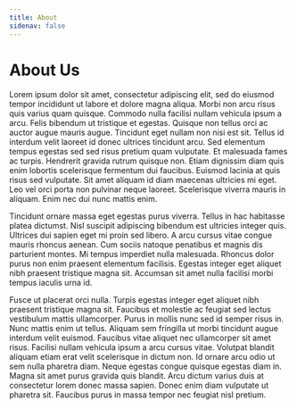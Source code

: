 ```yaml
---
title: About
sidenav: false
---
```


# About Us

Lorem ipsum dolor sit amet, consectetur adipiscing elit, sed do eiusmod tempor incididunt ut labore et dolore magna aliqua. Morbi non arcu risus quis varius quam quisque. Commodo nulla facilisi nullam vehicula ipsum a arcu. Felis bibendum ut tristique et egestas. Quisque non tellus orci ac auctor augue mauris augue. Tincidunt eget nullam non nisi est sit. Tellus id interdum velit laoreet id donec ultrices tincidunt arcu. Sed elementum tempus egestas sed sed risus pretium quam vulputate. Et malesuada fames ac turpis. Hendrerit gravida rutrum quisque non. Etiam dignissim diam quis enim lobortis scelerisque fermentum dui faucibus. Euismod lacinia at quis risus sed vulputate. Sit amet aliquam id diam maecenas ultricies mi eget. Leo vel orci porta non pulvinar neque laoreet. Scelerisque viverra mauris in aliquam. Enim nec dui nunc mattis enim.

Tincidunt ornare massa eget egestas purus viverra. Tellus in hac habitasse platea dictumst. Nisl suscipit adipiscing bibendum est ultricies integer quis. Ultrices dui sapien eget mi proin sed libero. A arcu cursus vitae congue mauris rhoncus aenean. Cum sociis natoque penatibus et magnis dis parturient montes. Mi tempus imperdiet nulla malesuada. Rhoncus dolor purus non enim praesent elementum facilisis. Egestas integer eget aliquet nibh praesent tristique magna sit. Accumsan sit amet nulla facilisi morbi tempus iaculis urna id.

Fusce ut placerat orci nulla. Turpis egestas integer eget aliquet nibh praesent tristique magna sit. Faucibus et molestie ac feugiat sed lectus vestibulum mattis ullamcorper. Purus in mollis nunc sed id semper risus in. Nunc mattis enim ut tellus. Aliquam sem fringilla ut morbi tincidunt augue interdum velit euismod. Faucibus vitae aliquet nec ullamcorper sit amet risus. Facilisi nullam vehicula ipsum a arcu cursus vitae. Volutpat blandit aliquam etiam erat velit scelerisque in dictum non. Id ornare arcu odio ut sem nulla pharetra diam. Neque egestas congue quisque egestas diam in. Magna sit amet purus gravida quis blandit. Arcu dictum varius duis at consectetur lorem donec massa sapien. Donec enim diam vulputate ut pharetra sit. Faucibus purus in massa tempor nec feugiat nisl pretium.
